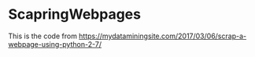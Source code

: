 # ScapringWebpages

This is the code from https://mydataminingsite.com/2017/03/06/scrap-a-webpage-using-python-2-7/
